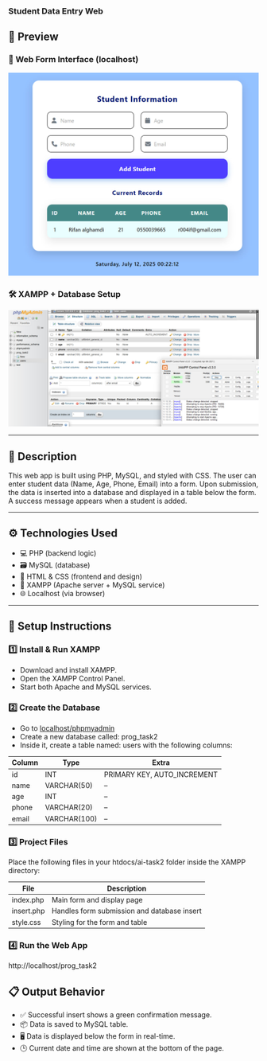 ### Student Data Entry Web 

## 📸 Preview

### 🧾 Web Form Interface (localhost)  
![Form Preview](form_preview.jpg)

### 🛠 XAMPP + Database Setup  
![Database Setup](db_setup.jpg)

---

## 📝 Description

This web app is built using PHP, MySQL, and styled with CSS. The user can enter student data (Name, Age, Phone, Email) into a form. Upon submission, the data is inserted into a database and displayed in a table below the form. A success message appears when a student is added.

---

## ⚙️ Technologies Used

- 💻 PHP (backend logic)
- 🗃 MySQL (database)
- 🎨 HTML & CSS (frontend and design)
- 🧪 XAMPP (Apache server + MySQL service)
- 🌐 Localhost (via browser)

---

## 🚀 Setup Instructions

### 1️⃣ Install & Run XAMPP
- Download and install XAMPP.
- Open the XAMPP Control Panel.
- Start both Apache and MySQL services.

### 2️⃣ Create the Database
- Go to [localhost/phpmyadmin](http://localhost/phpmyadmin)
- Create a new database called: prog_task2
- Inside it, create a table named: users with the following columns:

| Column | Type       | Extra          |
|--------|------------|----------------|
| id     | INT        | PRIMARY KEY, AUTO_INCREMENT |
| name   | VARCHAR(50) | – |
| age    | INT        | – |
| phone  | VARCHAR(20) | – |
| email  | VARCHAR(100) | – |

### 3️⃣ Project Files

Place the following files in your htdocs/ai-task2 folder inside the XAMPP directory:

| File           | Description                       |
|----------------|-----------------------------------|
| index.php    | Main form and display page         |
| insert.php   | Handles form submission and database insert |
| style.css    | Styling for the form and table     |

### 4️⃣ Run the Web App

http://localhost/prog_task2

## 📋 Output Behavior

- ✅ Successful insert shows a green confirmation message.
- 📦 Data is saved to MySQL table.
- 🖥 Data is displayed below the form in real-time.
- 🕒 Current date and time are shown at the bottom of the page.
